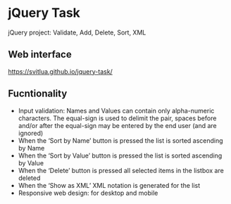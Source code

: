 # jQuery Task
jQuery project: Validate, Add, Delete, Sort, XML

## Web interface
https://svitlua.github.io/jquery-task/

## Fucntionality
* Input validation: Names and Values can contain only alpha-numeric characters. The equal-sign is used to delimit the pair, spaces before and/or after the equal-sign may be entered by the end user (and are ignored) 
* When the ‘Sort by Name’ button is pressed the list is sorted ascending by Name
* When the ‘Sort by Value’ button is pressed the list is sorted ascending by Value
* When the ‘Delete’ button is pressed all selected items in the listbox are deleted
* When the ‘Show as XML’ XML notation is generated for the list
* Responsive web design: for desktop and mobile
